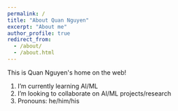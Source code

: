 ```yaml
---
permalink: /
title: "About Quan Nguyen"
excerpt: "About me"
author_profile: true
redirect_from: 
  - /about/
  - /about.html
---
```


This is Quan Nguyen's home on the web!
1. I’m currently learning AI/ML
1. I’m looking to collaborate on AI/ML projects/research
1. Pronouns: he/him/his

